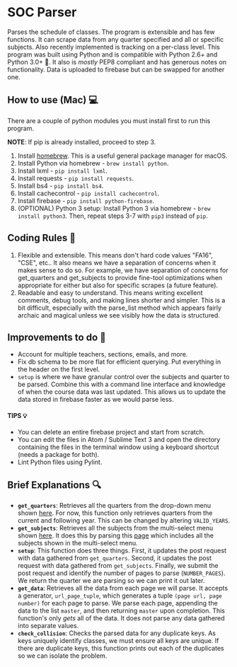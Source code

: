 # SOC Parser
Parses the schedule of classes. The program is extensible and has few functions. It can scrape data from any quarter specified and all or specific subjects. Also recently implemented is tracking on a per-class level. This program was built using Python and is compatible with Python 2.6+ and Python 3.0+ :snake:. It also is _mostly_ PEP8 compliant and has generous notes on functionality. Data is uploaded to firebase but can be swapped for another one.

## How to use (Mac) :computer:
There are a couple of python modules you must install first to run this program.

**NOTE**: If pip is already installed, proceed to step 3. 

1. Install [homebrew](https://brew.sh). This is a useful general package manager for macOS. 
2. Install Python via homebrew - `brew install python`. 
3. Install lxml - `pip install lxml`.
4. Install requests - `pip install requests`.
5. Install bs4 - `pip install bs4`.
6. Install cachecontrol - `pip install cachecontrol`.
7. Install firebase - `pip install python-firebase`.
8. (OPTIONAL) Python 3 setup: Install Python 3 via homebrew - `brew install python3`. Then, repeat steps 3-7 with `pip3` instead of `pip`.

## Coding Rules :straight_ruler:
1. Flexible and extensible. This means don't hard code values "FA16", "CSE", etc.. It also means we have a separation of concerns when it makes sense to do so. For example, we have separation of concerns for get_quarters and get_subjects to provide fine-tool optimizations when appropriate for either but also for specific scrapes (a future feature).
2. Readable and easy to understand. This means writing excellent comments, debug tools, and making lines shorter and simpler. This is a bit difficult, especially with the parse_list method which appears fairly archaic and magical unless we see visibly how the data is structured.

## Improvements to do :wrench:
* Account for multiple teachers, sections, emails, and more.
* Fix db schema to be more flat for efficient querying. Put everything in the header on the first level. 
* `setup` is where we have granular control over the subjects and quarter to be parsed. Combine this with a command line interface and knowledge of when the course data was last updated. This allows us to update the data stored in firebase faster as we would parse less.

#### TIPS :bulb:
* You can delete an entire firebase project and start from scratch.
* You can edit the files in Atom / Sublime Text 3 and open the directory containing the files in the terminal window using a keyboard shortcut (needs a package for both).
* Lint Python files using Pylint.

## Brief Explanations :mag:
* **`get_quarters`**: Retrieves all the quarters from the drop-down menu shown [here](https://act.ucsd.edu/scheduleOfClasses/scheduleOfClassesStudent.htm). For now, this function only retrieves quarters from the current and following year. This can be changed by altering `VALID_YEARS`.
* **`get_subjects`**: Retrieves all the subjects from the multi-select menu shown [here](https://act.ucsd.edu/scheduleOfClasses/scheduleOfClassesStudent.htm). It does this by parsing this [page](http://blink.ucsd.edu/instructors/courses/schedule-of-classes/subject-codes.html) which includes all the subjects shown in the multi-select menu. 
* **`setup`**: This function does three things. First, it updates the post request with data gathered from `get_quarters`. Second, it updates the post request with data gathered from `get_subjects`. Finally, we submit the post request and identify the number of pages to parse (`NUMBER_PAGES`). We return the quarter we are parsing so we can print it out later. 
* **`get_data`**: Retrieves all the data from each page we will parse. It accepts a generator, `url_page_tuple`, which generates a tuple `(page url, page number)` for each page to parse. We parse each page, appending the data to the list `master`, and then returning `master` upon completion. This function's only _gets_ all of the data. It does not parse any data gathered into separate values. 
* **`check_collision`**: Checks the parsed data for any duplicate keys. As keys uniquely identify classes, we must ensure all  keys are unique. If there are duplicate keys, this function prints out each of the duplicates so we can isolate the problem. 
